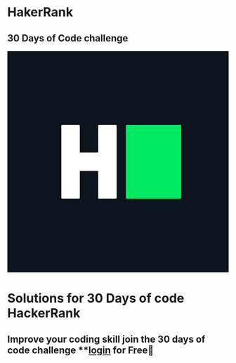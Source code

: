 # HakerRank
## 30 Days of Code challenge
![HackerRank](https://github.com/Divya2k5/HakerRank/blob/main/HackerRank/HackerRank.png)
# Solutions for 30 Days of code HackerRank 
## Improve your coding skill join the 30 days of code challenge **[login](https://www.hackerrank.com/access-account/) for Free🎊  